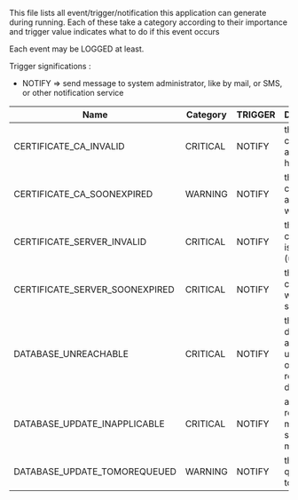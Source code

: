 This file lists all event/trigger/notification this application can generate during running. Each of these take a category according to their importance and trigger value indicates what to do if this event occurs

Each event may be LOGGED at least.

Trigger significations :

  * NOTIFY => send message to system administrator, like by mail, or SMS, or other notification service

|            Name                | Category |  TRIGGER  |                          Description                        |
|--------------------------------|----------|-----------|-------------------------------------------------------------|
| CERTIFICATE_CA_INVALID         | CRITICAL | NOTIFY    | the certificate authority has expired                       |
| CERTIFICATE_CA_SOONEXPIRED     | WARNING  | NOTIFY    | the certificate authority will expire                       |
| CERTIFICATE_SERVER_INVALID     | CRITICAL | NOTIFY    | the server certificate is invalid (unusable)                |
| CERTIFICATE_SERVER_SOONEXPIRED | CRITICAL | NOTIFY    | the server certificate will expire soon                     |
| DATABASE_UNREACHABLE           | CRITICAL | NOTIFY    | the database adapter is unable to open the remote database  |
| DATABASE_UPDATE_INAPPLICABLE   | CRITICAL | NOTIFY    | an update request must not be satisfy (too more retry)      |
| DATABASE_UPDATE_TOMOREQUEUED   | WARNING  | NOTIFY    | the update queue is too large                               |
